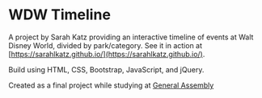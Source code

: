# WDW Timeline

A project by Sarah Katz providing an interactive timeline of events at Walt Disney World, divided by park/category.
See it in action at [https://sarahlkatz.github.io/](https://sarahlkatz.github.io/).

Build using HTML, CSS, Bootstrap, JavaScript, and jQuery.

Created as a final project while studying at [General Assembly](https://generalassemb.ly/)
